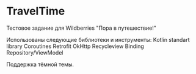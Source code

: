 # TravelTime

Тестовое задание для Wildberries "Пора в путешествие!"

Использованы следующие библиотеки и инструменты:
Kotlin standart library
Coroutines
Retrofit
OkHttp
Recycleview
Binding
Repository/ViewModel

Поддержка тёмной темы. 
